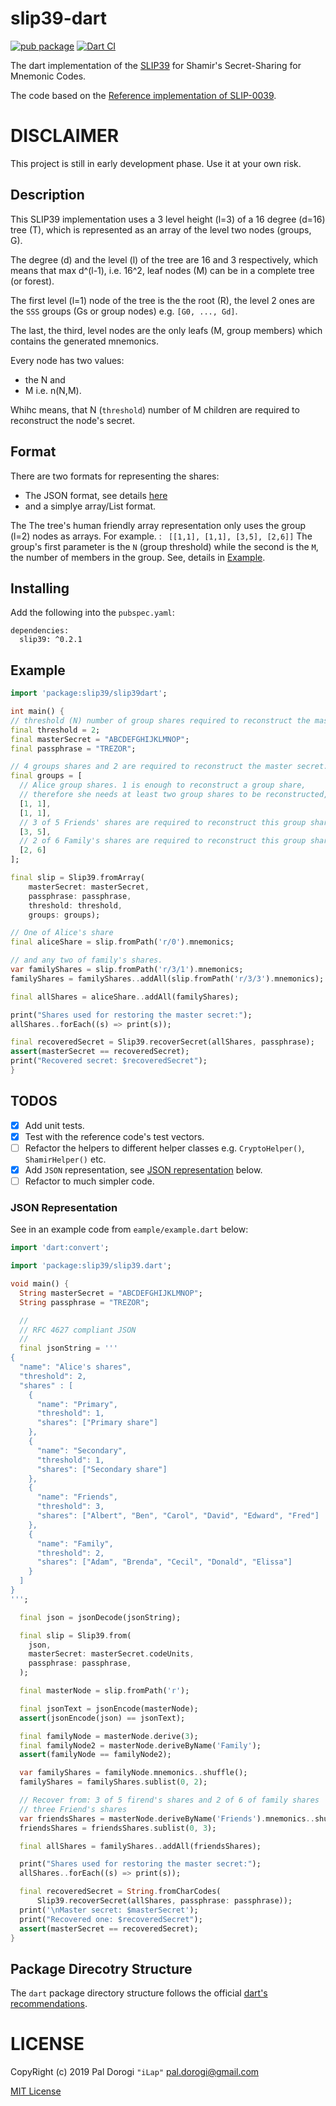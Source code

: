 # slip39-dart

[![pub package](https://img.shields.io/pub/v/slip39.svg)](https://pub.dartlang.org/packages/slip39)
[![Dart CI](https://github.com/ilap/slip39-dart/actions/workflows/dart.yml/badge.svg?branch=master)](https://github.com/ilap/slip39-dart/actions/workflows/dart.yml)

The dart implementation of the [SLIP39](https://github.com/satoshilabs/slips/blob/master/slip-0039.md) for Shamir's Secret-Sharing for Mnemonic Codes.

The code based on the [Reference implementation of SLIP-0039](https://github.com/trezor/python-shamir-mnemonic/).

# DISCLAIMER

This project is still in early development phase. Use it at your own risk.

## Description

 This SLIP39 implementation uses a 3 level height (l=3) of a 16 degree (d=16) tree (T), which is represented as an array of the level two nodes (groups, G).

 The degree (d) and the level (l) of the tree are 16 and 3 respectively,
 which means that max d^(l-1), i.e. 16^2, leaf nodes (M) can be in a complete tree (or forest).

 The first level (l=1) node of the tree is the the root (R), the level 2 ones are the `SSS` groups (Gs or group nodes) e.g. `[G0, ..., Gd]`.
 
 The last, the third, level nodes are the only leafs (M, group members) which contains the generated mnemonics.
 
 Every node has two values:
  - the N and 
  - M i.e. n(N,M).
 
 Whihc means, that N (`threshold`) number of M children are required to reconstruct the node's secret.

## Format

There are two formats for representing the shares:
  - The JSON format, see details [here](#json-representation)
  - and a simplye array/List format.
  
The The tree's human friendly array representation only uses the group (l=2) nodes as arrays.
For example. : ``` [[1,1], [1,1], [3,5], [2,6]]```
The group's first parameter is the `N` (group threshold) while the second is the `M`, the number of members in the group. See, details in [Example](#Example).

## Installing

Add the following into the `pubspec.yaml`:

```
dependencies:
  slip39: ^0.2.1
```

## Example

  ``` dart
  import 'package:slip39/slip39dart';

  int main() {
  // threshold (N) number of group shares required to reconstruct the master secret.
  final threshold = 2;
  final masterSecret = "ABCDEFGHIJKLMNOP";
  final passphrase = "TREZOR";

  // 4 groups shares and 2 are required to reconstruct the master secret.
  final groups = [
    // Alice group shares. 1 is enough to reconstruct a group share,
    // therefore she needs at least two group shares to be reconstructed,
    [1, 1],
    [1, 1],
    // 3 of 5 Friends' shares are required to reconstruct this group share
    [3, 5],
    // 2 of 6 Family's shares are required to reconstruct this group share
    [2, 6]
  ];

  final slip = Slip39.fromArray(
      masterSecret: masterSecret,
      passphrase: passphrase,
      threshold: threshold,
      groups: groups);

  // One of Alice's share
  final aliceShare = slip.fromPath('r/0').mnemonics;

  // and any two of family's shares.
  var familyShares = slip.fromPath('r/3/1').mnemonics;
  familyShares = familyShares..addAll(slip.fromPath('r/3/3').mnemonics);

  final allShares = aliceShare..addAll(familyShares);

  print("Shares used for restoring the master secret:");
  allShares..forEach((s) => print(s));
  
  final recoveredSecret = Slip39.recoverSecret(allShares, passphrase);
  assert(masterSecret == recoveredSecret);
  print("Recovered secret: $recoveredSecret");
}
```
## TODOS

- [x] Add unit tests.
- [x] Test with the reference code's test vectors.
- [ ] Refactor the helpers to different helper classes e.g. `CryptoHelper()`, `ShamirHelper()` etc.
- [x] Add `JSON` representation, see [JSON representation](#json-representation) below.
- [ ] Refactor to much simpler code.

### JSON Representation 

See in an example code from `eample/example.dart` below:
``` dart
import 'dart:convert';

import 'package:slip39/slip39.dart';

void main() {
  String masterSecret = "ABCDEFGHIJKLMNOP";
  String passphrase = "TREZOR";

  //
  // RFC 4627 compliant JSON
  //
  final jsonString = '''
{
  "name": "Alice's shares",
  "threshold": 2,
  "shares" : [
    {
      "name": "Primary",
      "threshold": 1,
      "shares": ["Primary share"]
    },
    {
      "name": "Secondary",
      "threshold": 1,
      "shares": ["Secondary share"]
    },
    {
      "name": "Friends",
      "threshold": 3,
      "shares": ["Albert", "Ben", "Carol", "David", "Edward", "Fred"]
    },
    {
      "name": "Family",
      "threshold": 2,
      "shares": ["Adam", "Brenda", "Cecil", "Donald", "Elissa"]
    }
  ]
}
''';

  final json = jsonDecode(jsonString);

  final slip = Slip39.from(
    json,
    masterSecret: masterSecret.codeUnits,
    passphrase: passphrase,
  );

  final masterNode = slip.fromPath('r');

  final jsonText = jsonEncode(masterNode);
  assert(jsonEncode(json) == jsonText);

  final familyNode = masterNode.derive(3);
  final familyNode2 = masterNode.deriveByName('Family');
  assert(familyNode == familyNode2);

  var familyShares = familyNode.mnemonics..shuffle();
  familyShares = familyShares.sublist(0, 2);

  // Recover from: 3 of 5 firend's shares and 2 of 6 of family shares
  // three Friend's shares
  var friendsShares = masterNode.deriveByName('Friends').mnemonics..shuffle();
  friendsShares = friendsShares.sublist(0, 3);

  final allShares = familyShares..addAll(friendsShares);

  print("Shares used for restoring the master secret:");
  allShares..forEach((s) => print(s));

  final recoveredSecret = String.fromCharCodes(
      Slip39.recoverSecret(allShares, passphrase: passphrase));
  print('\nMaster secret: $masterSecret');
  print("Recovered one: $recoveredSecret");
  assert(masterSecret == recoveredSecret);
}
```

## Package Direcotry Structure

The `dart` package directory structure follows the official [dart's recommendations](https://dart.dev/tools/pub/package-layout).

# LICENSE

CopyRight (c) 2019 Pal Dorogi `"iLap"` <pal.dorogi@gmail.com>

[MIT License](LICENSE)
